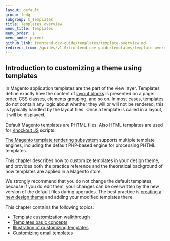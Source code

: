```yaml
---
layout: default  
group: fedg
subgroup: C_Templates
title: Templates overview
menu_title: Templates
menu_order: 1
menu_node: parent
github_link: frontend-dev-guide/templates/template-overview.md
redirect_from: /guides/v1.0/frontend-dev-guide/templates/template-overview.html
---
```


<h2>Introduction to customizing a theme using templates</h2>


In Magento application templates are the part of the view layer. Templates define exactly how the content of <a href="{{site.gdeurl}}frontend-dev-guide/layouts/layout-overview.html" target="_blank">layout blocks</a> is presented on a page: order, CSS classes, elements grouping, and so on. 
In most cases, templates do not contain any logic about whether they will or will not be rendered, this is typically handled by the layout files. Once a template is called in a layout, it will be displayed.

Default Magento templates are PHTML files. Also HTML templates are used for [Knockout JS](http://knockoutjs.com/index.html) scripts. 

<div class="bs-callout bs-callout-info" id="info">
<span class="glyphicon-class">
 <p><a href="{{site.gdeurl}}architecture/view/template-engine.html" target="_blank">The Magento template rendering subsystem</a> supports multiple template engines, including the default PHP-based engine for processing PHTML templates.</p></span>
</div>

This chapter describes how to customize templates in your design theme, and provides both the practice reference and the theoretical background of how templates are applied in a Magento store. 


We strongly recommend that you do not change the default templates, because if you do edit them, your changes can be overwritten by the new version of the default files during upgrades.
The best practice is <a href="{{site.gdeurl}}frontend-dev-guide/themes/theme-create.html" target="_blank">creating a new design theme</a> and adding your modified templates there.

This chapter contains the following topics:

* <a href="{{site.gdeurl}}frontend-dev-guide/templates/template-walkthrough.html" target="_blank">Template customization walkthrough</a>
* <a href="{{site.gdeurl}}frontend-dev-guide/templates/template-override.html" target="_blank">Templates basic concepts</a>
* <a href="{{site.gdeurl}}frontend-dev-guide/templates/template-sample.html" target="_blank">Illustration of customizing templates</a>
* <a href="{{site.gdeurl}}frontend-dev-guide/templates/template-email.html" target="_blank">Customizing email templates</a>










